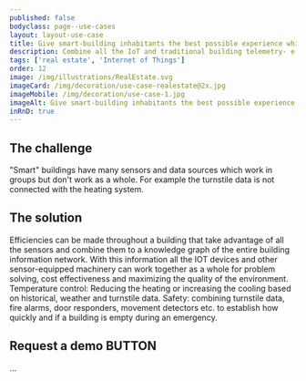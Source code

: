 ```yaml
---
published: false
bodyclass: page--use-cases
layout: layout-use-case
title: Give smart-building inhabitants the best possible experience while reducing costs.
description: Combine all the IoT and traditional building telemetry- e.g., sensors, cash registers, environment, security- into one Weaviate to generate a seamless experience for the users of an office or factory.
tags: ['real estate', 'Internet of Things']
order: 12
image: /img/illustrations/RealEstate.svg
imageCard: /img/decoration/use-case-realestate@2x.jpg
imageMobile: /img/decoration/use-case-1.jpg
imageAlt: Give smart-building inhabitants the best possible experience while reducing costs.
inRnD: true
---
```


## The challenge

"Smart" buildings have many sensors and data sources which work in groups but don't work as a whole. For example the turnstile data is not connected with the heating system.

## The solution

Efficiencies can be made throughout a building that take advantage of all the sensors and combine them to a knowledge graph of the entire building information network. With this information all the IOT devices and other sensor-equipped machinery can work together as a whole for problem solving, cost effectiveness and maximizing the quality of the environment. Temperature control: Reducing the heating or increasing the cooling based on historical, weather and turnstile data. Safety: combining turnstile data, fire alarms, door responders, movement detectors etc. to establish how quickly and if a building is empty during an emergency.

## Request a demo BUTTON

...
